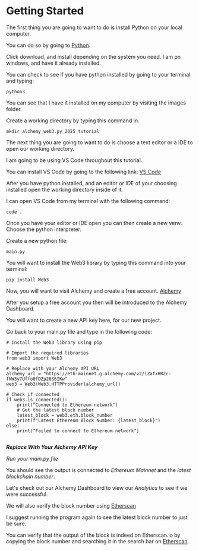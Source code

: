 # Getting Started

The first thing you are going to want to do is install Python on your local computer.

You can do so by going to [Python](https://www.python.org/).

Click download, and install depending on the system you need. I am on windows, and have it already installed.

You can check to see if you have python installed by going to your terminal and typing:

```
python3
```

You can see that I have it installed on my computer by visiting the images folder.

Create a working directory by typing this command in.

```
mkdir alchemy_web3.py_2025_tutorial
```

The next thing you are going to want to do is choose a text editor or a IDE to open our working directory.

I am going to be using VS Code throughout this tutorial.

You can install VS Code by going to the following link:
[VS Code](https://code.visualstudio.com/)

After you have python installed, and an editor or IDE of your choosing installed open the working directory inside of it.

I can open VS Code from my terminal with the following command:

```
code .
```

Once you have your editor or IDE open you can then create a new venv. Choose the python interpreter.

Create a new python file:

```
main.py
```

You will want to install the Web3 library by typing this command into your terminal:

```
pip install Web3
```

Now, you will want to visit Alchemy and create a free account. [Alchemy](https://www.alchemy.com/)

After you setup a free account you then will be introduced to the Alchemy Dashboard.

You will want to create a new API key here, for our new project.

Go back to your main.py file and type in the following code:

```
# Install the Web3 library using pip

# Import the required libraries
from web3 import Web3

# Replace with your Alchemy API URL
alchemy_url = "https://eth-mainnet.g.alchemy.com/v2/iZafxHRZc-fNW3y7Uffo0fDZp26S6IKw"
web3 = Web3(Web3.HTTPProvider(alchemy_url))

# Check if connected
if web3.is_connected():
    print("Connected to Ethereum network")
    # Get the latest block number
    latest_block = web3.eth.block_number
    print(f"Latest Ethereum Block Number: {latest_block}")
else:
    print("Failed to connect to Ethereum network")
    
```

***Replace With Your Alchemy API Key*** 

_Run your main.py file_

You should see the output is connected to _Ethereum Mainnet_ and the _latest blockchain number_.

Let's check out our Alchemy Dashboard to view our _Analytics_ to see if we were successful.

We will also verify the block number using [Etherscan](https://etherscan.io/)

I suggest running the program again to see the latest block number to just be sure.

You can verify that the output of the block is indeed on Etherscan.io by copying the block number and searching it in the search bar on [Etherscan](https://etherscan.io/).
